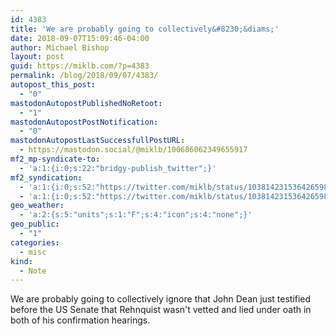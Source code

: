 ```yaml
---
id: 4383
title: 'We are probably going to collectively&#8230;&diams;'
date: 2018-09-07T15:09:46-04:00
author: Michael Bishop
layout: post
guid: https://miklb.com/?p=4383
permalink: /blog/2018/09/07/4383/
autopost_this_post:
  - "0"
mastodonAutopostPublishedNoRetoot:
  - "1"
mastodonAutopostPostNotification:
  - "0"
mastodonAutopostLastSuccessfullPostURL:
  - https://mastodon.social/@miklb/100686062349655917
mf2_mp-syndicate-to:
  - 'a:1:{i:0;s:22:"bridgy-publish_twitter";}'
mf2_syndication:
  - 'a:1:{i:0;s:52:"https://twitter.com/miklb/status/1038142315364265985";}'
  - 'a:1:{i:0;s:52:"https://twitter.com/miklb/status/1038142315364265985";}'
geo_weather:
  - 'a:2:{s:5:"units";s:1:"F";s:4:"icon";s:4:"none";}'
geo_public:
  - "1"
categories:
  - misc
kind:
  - Note
---
```

We are probably going to collectively ignore that John Dean just testified before the US Senate that Rehnquist wasn't vetted and lied under oath in both of his confirmation hearings.